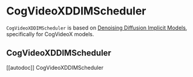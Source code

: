 <!--Copyright 2025 The HuggingFace Team. All rights reserved.

Licensed under the Apache License, Version 2.0 (the "License"); you may not use this file except in compliance with
the License. You may obtain a copy of the License at

http://www.apache.org/licenses/LICENSE-2.0

Unless required by applicable law or agreed to in writing, software distributed under the License is distributed on
an "AS IS" BASIS, WITHOUT WARRANTIES OR CONDITIONS OF ANY KIND, either express or implied. See the License for the
specific language governing permissions and limitations under the License.
-->

# CogVideoXDDIMScheduler

`CogVideoXDDIMScheduler` is based on [Denoising Diffusion Implicit Models](https://huggingface.co/papers/2010.02502), specifically for CogVideoX models.

## CogVideoXDDIMScheduler

[[autodoc]] CogVideoXDDIMScheduler

